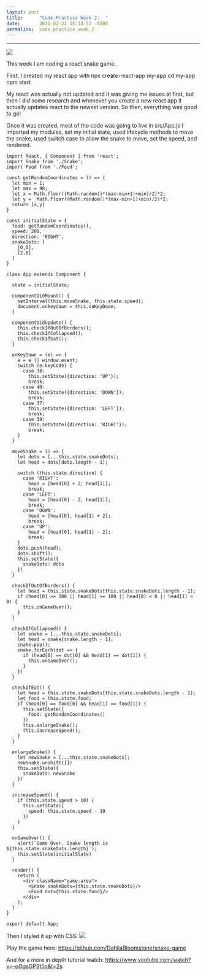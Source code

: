 ```yaml
---
layout: post
title:      "Code Practice Week 2:  "
date:       2021-02-22 15:14:52 -0500
permalink:  code_practice_week_2
---
```


------------------------------------------------------------------------------------------------------------

![](https://media.giphy.com/media/4Zo41lhzKt6iZ8xff9/giphy.gif)


This week I am coding a react snake game. 

First, I created my react app with npx create-react-app my-app 
cd my-app
npm start

My react was actually not updated and it was giving me issues at first, but then I did some research and whenever you create a new react app it actually updates react to the newest version. So then, everything was good to go! 

Once it was created, most of the code was going to live in src/App.js 
I imported my modules, set my initial state, used lifecycle methods to move the snake, used switch case to allow the snake to move, set the speed, and rendered. 

```
import React, { Component } from 'react';
import Snake from './Snake';
import Food from './Food';

const getRandomCoordinates = () => {
  let min = 1;
  let max = 98;
  let x = Math.floor((Math.random()*(max-min+1)+min)/2)*2;
  let y =  Math.floor((Math.random()*(max-min+1)+min)/2)*2;
  return [x,y]
}

const initialState = {
  food: getRandomCoordinates(),
  speed: 200,
  direction: 'RIGHT',
  snakeDots: [
    [0,0],
    [2,0]
  ]
}

class App extends Component {

  state = initialState;

  componentDidMount() {
    setInterval(this.moveSnake, this.state.speed);
    document.onkeydown = this.onKeyDown;
  }

  componentDidUpdate() {
    this.checkIfOutOfBorders();
    this.checkIfCollapsed();
    this.checkIfEat();
  }

  onKeyDown = (e) => {
    e = e || window.event;
    switch (e.keyCode) {
      case 38:
        this.setState({direction: 'UP'});
        break;
      case 40:
        this.setState({direction: 'DOWN'});
        break;
      case 37:
        this.setState({direction: 'LEFT'});
        break;
      case 39:
        this.setState({direction: 'RIGHT'});
        break;
    }
  }

  moveSnake = () => {
    let dots = [...this.state.snakeDots];
    let head = dots[dots.length - 1];

    switch (this.state.direction) {
      case 'RIGHT':
        head = [head[0] + 2, head[1]];
        break;
      case 'LEFT':
        head = [head[0] - 2, head[1]];
        break;
      case 'DOWN':
        head = [head[0], head[1] + 2];
        break;
      case 'UP':
        head = [head[0], head[1] - 2];
        break;
    }
    dots.push(head);
    dots.shift();
    this.setState({
      snakeDots: dots
    })
  }

  checkIfOutOfBorders() {
    let head = this.state.snakeDots[this.state.snakeDots.length - 1];
    if (head[0] >= 100 || head[1] >= 100 || head[0] < 0 || head[1] < 0) {
      this.onGameOver();
    }
  }

  checkIfCollapsed() {
    let snake = [...this.state.snakeDots];
    let head = snake[snake.length - 1];
    snake.pop();
    snake.forEach(dot => {
      if (head[0] == dot[0] && head[1] == dot[1]) {
        this.onGameOver();
      }
    })
  }

  checkIfEat() {
    let head = this.state.snakeDots[this.state.snakeDots.length - 1];
    let food = this.state.food;
    if (head[0] == food[0] && head[1] == food[1]) {
      this.setState({
        food: getRandomCoordinates()
      })
      this.enlargeSnake();
      this.increaseSpeed();
    }
  }

  enlargeSnake() {
    let newSnake = [...this.state.snakeDots];
    newSnake.unshift([])
    this.setState({
      snakeDots: newSnake
    })
  }

  increaseSpeed() {
    if (this.state.speed > 10) {
      this.setState({
        speed: this.state.speed - 10
      })
    }
  }

  onGameOver() {
    alert(`Game Over. Snake length is ${this.state.snakeDots.length}`);
    this.setState(initialState)
  }

  render() {
    return (
      <div className="game-area">
        <Snake snakeDots={this.state.snakeDots}/>
        <Food dot={this.state.food}/>
      </div>
    );
  }
}

export default App;
```

Then I styled it up with CSS. 
![](https://user-images.githubusercontent.com/63209579/108763951-fc2a5200-751f-11eb-8f15-70e14fcfd8b3.png)

Play the game here: https://github.com/DahliaBloomstone/snake-game

And for a more in depth tutorial watch: https://www.youtube.com/watch?v=-oOgsGP3t5o&t=2s
